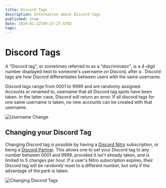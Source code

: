 ```yaml
---
title: Discord Tags
description: Information about Discord tags
published: true
date: 2020-01-22T09:17:27.679Z
tags: 
---
```


# Discord Tags
A "Discord tag", or sometimes referred to as a "discriminator", is a 4-digit number displayed next to someone's username on Discord, after a . Discord tags are how Discord differentiates between users with the same username.

Discord tags range from 0001 to 9999 and are randomly assigned. Accounts or renamed to, username that all Discord tag spots have been taken. In the latter case, Discord will return an error. If all discord tags for one same username is taken, no new accounts can be created with that username.

![Username Change](https://github.com/DiscordiaWiki/wiki/blob/master/uploads/discriminator/usernamechange.png?raw=true "Username Change")

## Changing your Discord Tag
Changing Discord tag is possible by having a [Discord Nitro](/nitro) subscription, or being a [Discord Partner](/partner). This allows one to set your Discord tag to any number between 0001 and 9999, provided it isn't already taken, and is limited to 5 changes per hour. If a user's Nitro subscription expires, their Discord tag will be randomly reset to a different number, but only if the advantage of the perk is taken.

![Changing Discord Tags](https://i.imgur.com/SuxuNHe.png "Changing Discord Tags")